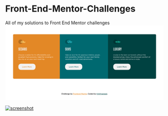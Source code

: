 # Front-End-Mentor-Challenges

All of my solutions to Front End Mentor challenges
[![screenshot](./3-column-preview-card-component-main%20/images/screenshot.png)](https://github.com/trinitysenpai/Front-End-Mentor-Challenges/tree/main/3-column-preview-card-component-main)

[![screenshot](./article-preview-component-master/images/articlescreenshot.png)](https://github.com/trinitysenpai/Front-End-Mentor-Challenges/tree/main/article-preview-component-master)